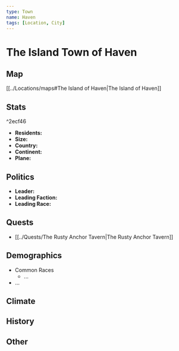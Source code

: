 ```yaml
---
type: Town
name: Haven
tags: [Location, City]
---
```


# The Island Town of Haven

## Map
[[../Locations/maps#The Island of Haven|The Island of Haven]] 

## Stats

^2ecf46

- **Residents:** 
- **Size:** 
- **Country:** 
- **Continent:** 
- **Plane:** 

## Politics
- **Leader:** 
- **Leading Faction:** 
- **Leading Race:** 

## Quests
- [[../Quests/The Rusty Anchor Tavern|The Rusty Anchor Tavern]]

## Demographics
- Common Races
    - ...
- ...

## Climate

## History

## Other